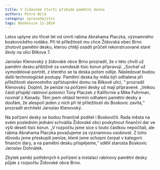 ```yaml
---
title: V židovské čtvrti přibude pamětní deska
authors: Petra Bílá
category: zpravodajství
tags: Boskovice 11-2014
---
```


Letos uplyne sto třicet let od úmrtí rabína Abrahama Placzka, významného boskovického rodáka. Při té příležitosti mu chce Židovská obec Brno zhotovit pamětní desku, kterou chtějí osadit průčelí rekonstruované staré školy na ulici Bílkova 7.

Jaroslav Klenovský z židovské obce Brno prozradil, že v této chvíli už pamětní desku přibližně za osmdesát tisíc korun připravují. „Sochař už vymodeloval portrét, z kterého se ta deska potom odlije. Následovat budou další technologické postupy. Pamětní deska by měla být odhalena při příležitosti slavnostního zpřístupnění domu na Bílkově ulici, “ prozradil Klenovský. Doplnil, že peníze na pořízení desky už mají připravené. „Velkou částí přispějí rabínovi potomci Tony Placzek z Kalifornie a Mike Fuhrman, novinář z Kanady. Těm jsem ohlásil termín odhalení pamětní desky a doufám, že alespoň jeden z nich při té příležitosti do Boskovic zavítá,“ prozradil architekt Jaroslav Klenovský.

Na pořízení desky se budou finančně podílet i Boskovičtí. Rada města na svém posledním jednání schválila Židovské obci poskytnout finanční dar ve výši deseti tisíc korun. „V rozpočtu jsme sice s touto částkou nepočítali, ale rabína Abrahama Placzka považujeme za významnou osobnost. Z toho důvodu jsme přeskupili peníze, které jsme schopni čerpat v kategorii finanční dary, a na pamětní desku přispějeme,“ sdělil starosta Boskovic Jaroslav Dohnálek.

Zbytek peněz potřebných k pořízení a instalaci rabínovy pamětní desky půjde z rozpočtu Židovské obce Brno.
